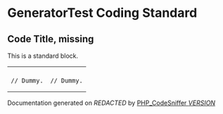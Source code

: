 # GeneratorTest Coding Standard

## Code Title, missing

This is a standard block.
  <table>
   <tr>
    <th></th>
    <th></th>
   </tr>
   <tr>
<td>

    // Dummy.

</td>
<td>

    // Dummy.

</td>
   </tr>
  </table>

Documentation generated on *REDACTED* by [PHP_CodeSniffer *VERSION*](https://github.com/PHPCSStandards/PHP_CodeSniffer)
